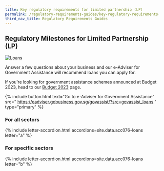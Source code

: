 ```yaml
---
title: Key regulatory requirements for limited partnership (LP)
permalink: /regulatory-requirements-guides/key-regulatory-requirements-for-limited-partnership-LP
third_nav_title: Regulatory Requirements Guides
---
```


## Regulatory Milestones for Limited Partnership (LP)

![Loans](/images/grow/RunandGrow_Loans.jpg)

Answer a few questions about your business and our e-Adviser for Government Assistance will recommend loans you can apply for.

If you're looking for government assistance schemes announced at Budget 2023, head to our [Budget 2023](/gov-assist/budget-announcement-for-businesses/) page.

{% include button.html text="Go to e-Adviser for Government Assistance" src="
https://eadviser.gobusiness.gov.sg/govassist/?src=govassist_loans
" type="primary" %}

### For all sectors

{% include letter-accordion.html accordions=site.data.acc076-loans letter="a" %}

### For specific sectors

{% include letter-accordion.html accordions=site.data.acc076-loans letter="b" %}

<script src="/jquery/jquery.min.js"></script>
<script src="/jquery/bp-menu-new-tab.js"></script>